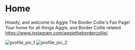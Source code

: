 # Home
Howdy, and welcome to Aggie The Border Collie's Fan Page!  
Your home for all things Aggie, and Border Collie related.  
<https://www.instagram.com/aggiethebordercollie/>  

![profile_pic_1](https://user-images.githubusercontent.com/43384564/46034709-f5851f80-c0c6-11e8-82ef-b687af16fab8.jpg) ![profile_pic_2](https://user-images.githubusercontent.com/43384564/46035154-fe2a2580-c0c7-11e8-8cc7-529f4643e801.jpg)
